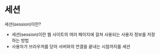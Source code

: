 # 세션
세션(session)이란?
- 세션(session)이란 웹 사이트의 여러 페이지에 걸쳐 사용되는 사용자 정보를 저장하는 방법
- 사용자가 브라우저를 닫아 서버와의 연결을 끝내는 시점까지를 세션